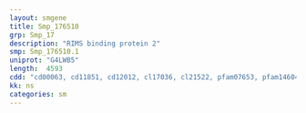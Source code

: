 ```yaml
---
layout: smgene
title: Smp_176510
grp: Smp_17
description: "RIMS binding protein 2"
smp: Smp_176510.1
uniprot: "G4LWB5"
length:  4593
cdd: "cd00063, cd11851, cd12012, cl17036, cl21522, pfam07653, pfam14604, smart00326"
kk: ns
categories: sm
---
```

